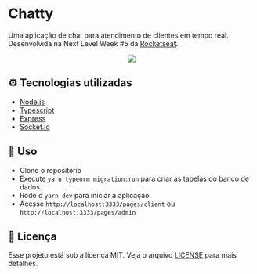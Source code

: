 # Chatty

Uma aplicação de chat para atendimento de clientes em tempo real. Desenvolvida na Next Level Week #5 da [Rocketseat](https://rocketseat.com.br/).

<p align="center">
  <img src="https://drive.google.com/uc?export=view&id=1bus5-hGorrRjPGrIMvmheV0iGClzXsIJ"/>
</p>

## ⚙️ Tecnologias utilizadas

- [Node.js](https://nodejs.org/en/)
- [Typescript](https://www.typescriptlang.org/)
- [Express](https://expressjs.com/pt-br/)
- [Socket.io](https://socket.io/)

## 🚀 Uso

- Clone o repositório
- Execute `yarn typeorm migration:run` para criar as tabelas do banco de dados.
- Rode o `yarn dev` para iniciar a aplicação.
- Acesse `http://localhost:3333/pages/client` ou `http://localhost:3333/pages/admin`

## 📄 Licença

Esse projeto está sob a licença MIT. Veja o arquivo [LICENSE](LICENSE.md) para mais detalhes.

